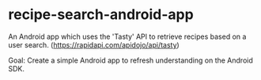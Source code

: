 # recipe-search-android-app

An Android app which uses the 'Tasty' API to retrieve recipes based on a user search.
(https://rapidapi.com/apidojo/api/tasty)

Goal:
Create a simple Android app to refresh understanding on the Android SDK.